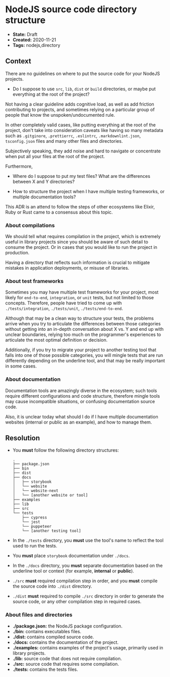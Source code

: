 # NodeJS source code directory structure

* **State:** Draft
* **Created:** 2020-11-21
* **Tags:** nodejs,directory

## Context

There are no guidelines on where to put the source code for your NodeJS
projects.

* Do I suppose to use `src`, `lib`, `dist` or `build` directories, or maybe put
everything at the root of the project?

Not having a clear guideline adds cognitive load, as well as add friction
contributing to projects, and sometimes relying on a particular group of people
that know the unspoken/undocumented rule.

In other completely valid cases, like putting everything at the root of the
project, don't take into consideration caveats like having so many metadata such
as `.gitginore`, `.prettierrc`, `.eslintrc`, `.markdownlint.json`,
`tsconfig.json` files and many other files and directories.

Subjectively speaking, they add noise and hard to navigate or concentrate when
put all your files at the root of the project.

Furthermore,

* Where do I suppose to put my test files? What are the differences between X and
Y directories?

* How to structure the project when I have multiple testing frameworks, or
multiple documentation tools?

This ADR is an attend to follow the steps of other ecosystems like Elixir,
Ruby or Rust came to a consensus about this topic.

### About compilations

We should tell what requires compilation in the project, which is extremely
useful in library projects since you should be aware of such detail to consume
the project. Or in cases that you would like to run the project in production.

Having a directory that reflects such information is crucial to mitigate mistakes
in application deployments, or misuse of libraries.

### About test frameworks

Sometimes you may have multiple test frameworks for your project, most likely
for `end-to-end`, `integration`, or `unit` tests, but not limited to those
concepts. Therefore, people have tried to come up with `./tests/integration`,
`./tests/unit`, `./tests/end-to-end`.

Although that may be a clean way to structure your tests, the problems arrive
when you try to articulate the differences between those categories without
getting into an in-depth conversation about X vs. Y and end up with unclear
boundaries, relying too much on the programmer's experiences to articulate the
most optimal definition or decision.

Additionally, if you try to migrate your project to another testing tool that
falls into one of those possible categories, you will mingle tests that are
run differently depending on the underline tool, and that may be really
important in some cases.

### About documentation

Documentation tools are amazingly diverse in the ecosystem; such tools require
different configurations and code structure, therefore mingle tools may cause
incompatible situations, or confusing documentation source code.

Also, it is unclear today what should I do if I have multiple documentation
websites (internal or public as an example), and how to manage them.

## Resolution

* You **must** follow the following directory structures:

  ```text
  .
  ├── package.json
  ├── bin
  ├── dist
  ├── docs
  │   ├── storybook
  │   └── website
  │   └── website-next
  │   └── [another website or tool]
  ├── examples
  ├── lib
  ├── src
  └── tests
      ├── cypress
      └── jest
      └── puppeteer
      └── [another testing tool]
  ```

* In the `./tests` directory, you **must** use the tool's name to reflect the
  tool used to run the tests.
* You **must** place `storybook` documentation under `./docs`.
* In the `./docs` directory, you **must** separate documentation based on the
  underline tool or context (for example, **internal** or **public**).
* `./src` **must** required compilation step in order, and you **must** compile
  the source code into `./dist` directory.
* `./dist` **must** required to compile `./src` directory in order to generate
  the source code, or any other compilation step in required cases.

### About files and directories

* **./package.json:** the NodeJS package configuration.
* **./bin:** contains executables files.
* **./dist:** contains compiled source code.
* **./docs:** contains the documentation of the project.
* **./examples:** contains examples of the project's usage, primarily used
  in library projects.
* **./lib:** source code that does not require compilation.
* **./src:** source code that requires some compilation.
* **./tests:** contains the tests files.
